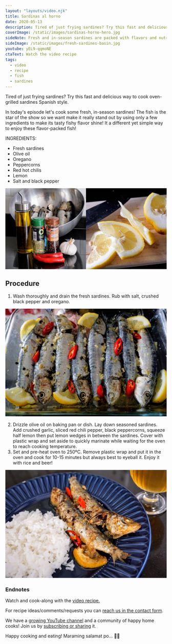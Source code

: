 ```yaml
---
layout: "layouts/video.njk"
title: Sardinas al horno
date: 2020-05-13
description: Tired of just frying sardines? Try this fast and delicious way to cook oven-grilled sardines Spanish style.
coverImage: /static/images/sardinas-horno-hero.jpg
sideNote: Fresh and in-season sardines are packed with flavors and nutrients. It's a very good source of protein, omega-3 fatty acids EPA and DHA, vitamins B12 and D.
sideImage: /static/images/fresh-sardines-basin.jpg
youtube: yEL9-qqmoNE
ctaText: Watch the video recipe
tags:
  - video
  - recipe
  - fish
  - sardines
---
```


Tired of just frying sardines? Try this fast and delicious way to cook oven-grilled sardines Spanish style.

In today's episode let's cook some fresh, in-season sardines! The fish is the star of the show so we want make it really stand out by using only a few ingredients to make its tasty fishy flavor shine! It a different yet simple way to enjoy these flavor-packed fish!

INGREDIENTS:
- Fresh sardines
- Olive oil
- Oregano
- Peppercorns
- Red hot chilis
- Lemon
- Salt and black pepper

![All the ingredients for cooking oven-grilled sardines recipe](/static/images/sardinas-alhorno-ingredient.jpg)

## Procedure
1. Wash thoroughly and drain the fresh sardines. Rub with salt, crushed black pepper and oregano.

![Sardines seasoned with ingredients laying down on a baking glass dish](/static/images/sardinas-horno-marinade.jpg)

2. Drizzle olive oil on baking pan or dish. Lay down seasoned sardines. Add crushed garlic, sliced red chili pepper, black peppercorns, squeeze half lemon then put lemon wedges in between the sardines. Cover with plastic wrap and set aside to quickly marinate while waiting for the oven to reach cooking temperature.
3. Set and pre-heat oven to 250ºC. Remove plastic wrap and put it in the oven and cook for 10-15 minutes but always best to eyeball it. Enjoy it with rice and beer!

![Oven-grilled sardines served on a plate with rice and beer at the side](/static/images/sardinas-horno-plate-rice-beer.jpg)

### Endnotes
Watch and cook-along with the [video recipe.](https://youtu.be/yEL9-qqmoNE)

For recipe ideas/comments/requests you can [reach us in the contact form](/about/#contact-us).

We have a [growing YouTube channel](https://www.youtube.com/user/ulampinoy) and a community of happy home cooks! Join us by [subscribing or sharing](https://www.youtube.com/user/ulampinoy) it.

Happy cooking and eating! Maraming salamat po... 🙏🏼
